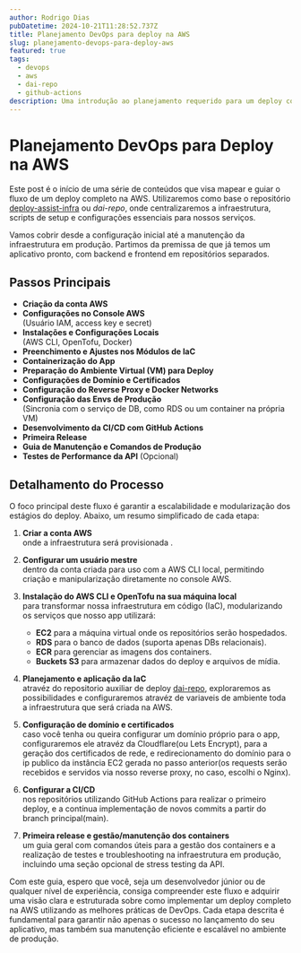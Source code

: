 ```yaml
---
author: Rodrigo Dias
pubDatetime: 2024-10-21T11:28:52.737Z
title: Planejamento DevOps para deploy na AWS
slug: planejamento-devops-para-deploy-aws
featured: true
tags:
  - devops
  - aws 
  - dai-repo
  - github-actions
description: Uma introdução ao planejamento requerido para um deploy completo na AWS, com a arquitetura da IaC, configurações de domínio, reverse proxy, containerização e setup de CI/CD.
---
```


# Planejamento DevOps para Deploy na AWS

Este post é o início de uma série de conteúdos que visa mapear e guiar o fluxo de um deploy completo na AWS. Utilizaremos como base o repositório [deploy-assist-infra](https://github.com/rdias66/aws-deploy-assist-infra) ou *dai-repo*, onde centralizaremos a infraestrutura, scripts de setup e configurações essenciais para nossos serviços.

Vamos cobrir desde a configuração inicial até a manutenção da infraestrutura em produção. Partimos da premissa de que já temos um aplicativo pronto, com backend e frontend em repositórios separados.

## Passos Principais

- **Criação da conta AWS**
- **Configurações no Console AWS**  
  (Usuário IAM, access key e secret)
- **Instalações e Configurações Locais**  
  (AWS CLI, OpenTofu, Docker)
- **Preenchimento e Ajustes nos Módulos de IaC**
- **Containerização do App**
- **Preparação do Ambiente Virtual (VM) para Deploy**
- **Configurações de Domínio e Certificados**
- **Configuração do Reverse Proxy e Docker Networks**
- **Configuração das Envs de Produção**  
  (Sincronia com o serviço de DB, como RDS ou um container na própria VM)
- **Desenvolvimento da CI/CD com GitHub Actions**
- **Primeira Release**
- **Guia de Manutenção e Comandos de Produção**
- **Testes de Performance da API** (Opcional)

## Detalhamento do Processo

O foco principal deste fluxo é garantir a escalabilidade e modularização dos estágios do deploy. Abaixo, um resumo simplificado de cada etapa:

1. **Criar a conta AWS**  
   onde a infraestrutura será provisionada .
   
2. **Configurar um usuário mestre**  
   dentro da conta criada para uso com a AWS CLI local, permitindo criação e manipularização diretamente no console AWS.

3. **Instalação do AWS CLI e OpenTofu na sua máquina local**  
   para transformar nossa infraestrutura em código (IaC), modularizando os serviços que nosso app utilizará:
   - **EC2** para a máquina virtual onde os repositórios serão hospedados.
   - **RDS** para o banco de dados (suporta apenas DBs relacionais).
   - **ECR** para gerenciar as imagens dos containers.
   - **Buckets S3** para armazenar dados do deploy e arquivos de mídia.

4. **Planejamento e aplicação da IaC**  
   atravéz do repositorio auxiliar de deploy [dai-repo](https://github.com/rdias66/aws-deploy-assist-infra), exploraremos as possibilidades e configuraremos atravéz de variaveis de ambiente toda a infraestrutura que será criada na AWS.

5. **Configuração de domínio e certificados**  
   caso você tenha ou queira configurar um domínio próprio para o app, configuraremos ele atravéz da Cloudflare(ou Lets Encrypt), para a geração dos certificados de rede, e redirecionamento do domínio para o ip publico da instância EC2 gerada no passo anterior(os requests serão recebidos e servidos via nosso reverse proxy, no caso, escolhi o Nginx).


6. **Configurar a CI/CD**  
   nos repositórios utilizando GitHub Actions para realizar o primeiro deploy, e a contínua implementação de novos commits a partir do branch principal(main).

7. **Primeira release e gestão/manutenção dos containers**  
   um guia geral com comandos úteis para a gestão dos containers e a realização de testes e troubleshooting na infraestrutura em produção, incluindo uma seção opcional de stress testing da API.

Com este guia, espero que você, seja um desenvolvedor júnior ou de qualquer nível de experiência, consiga compreender este fluxo e adquirir uma visão clara e estruturada sobre como implementar um deploy completo na AWS utilizando as melhores práticas de DevOps. Cada etapa descrita é fundamental para garantir não apenas o sucesso no lançamento do seu aplicativo, mas também sua manutenção eficiente e escalável no ambiente de produção.
